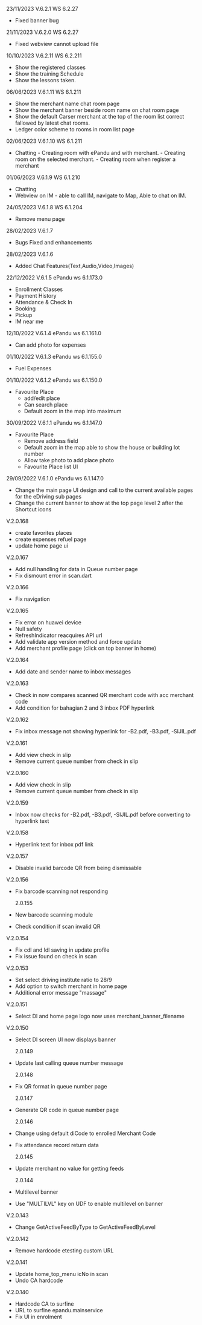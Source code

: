 23/11/2023 V.6.2.1
WS 6.2.27
- Fixed banner bug

21/11/2023 V.6.2.0
WS 6.2.27
- Fixed webview cannot upload file

10/10/2023 V.6.2.11
WS 6.2.211

- Show the registered classes
- Show the training Schedule
- Show the lessons taken.

06/06/2023 V.6.1.11
WS 6.1.211

- Show the merchant name chat room page
- Show the merchant banner beside room name on chat room page
- Show the default Carser merchant at the top of the room list correct fallowed by latest chat rooms.
- Ledger color scheme to rooms in room list page

02/06/2023 V.6.1.10
WS 6.1.211

- Chatting - Creating room with ePandu and with merchant. - Creating room on the selected merchant. - Creating room when register a merchant

01/06/2023 V.6.1.9
WS 6.1.210

- Chatting
- Webview on IM - able to call IM, navigate to Map, Able to chat on IM.

24/05/2023 V.6.1.8
WS 6.1.204

- Remove menu page

28/02/2023 V.6.1.7

- Bugs Fixed and enhancements

28/02/2023 V.6.1.6

- Added Chat Features(Text,Audio,Video,Images)

22/12/2022 V.6.1.5
ePandu ws 6.1.173.0

- Enrollment Classes
- Payment History
- Attendance & Check In
- Booking
- Pickup
- IM near me

12/10/2022 V.6.1.4
ePandu ws 6.1.161.0

- Can add photo for expenses

01/10/2022 V.6.1.3
ePandu ws 6.1.155.0

- Fuel Expenses

01/10/2022 V.6.1.2
ePandu ws 6.1.150.0

- Favourite Place
  - add/edit place
  - Can search place
  - Default zoom in the map into maximum

30/09/2022 V.6.1.1
ePandu ws 6.1.147.0

- Favourite Place
  - Remove address field
  - Default zoom in the map able to show the house or building lot number
  - Allow take photo to add place photo
  - Favourite Place list UI

29/09/2022 V.6.1.0
ePandu ws 6.1.147.0

- Change the main page UI design and call to the current available pages for the eDriving sub pages
- Change the current banner to show at the top page level 2 after the Shortcut icons

V.2.0.168

- create favorites places
- create expenses refuel page
- update home page ui

V.2.0.167

- Add null handling for data in Queue number page
- Fix dismount error in scan.dart

V.2.0.166

- Fix navigation

V.2.0.165

- Fix error on huawei device
- Null safety
- RefreshIndicator reacquires API url
- Add validate app version method and force update
- Add merchant profile page (click on top banner in home)

V.2.0.164

- Add date and sender name to inbox messages

V.2.0.163

- Check in now compares scanned QR merchant code with acc merchant code
- Add condition for bahagian 2 and 3 inbox PDF hyperlink

V.2.0.162

- Fix inbox message not showing hyperlink for -B2.pdf, -B3.pdf, -SIJIL.pdf

V.2.0.161

- Add view check in slip
- Remove current queue number from check in slip

V.2.0.160

- Add view check in slip
- Remove current queue number from check in slip

V.2.0.159

- Inbox now checks for -B2.pdf, -B3.pdf, -SIJIL.pdf before converting to hyperlink text

V.2.0.158

- Hyperlink text for inbox pdf link

V.2.0.157

- Disable invalid barcode QR from being dismissable

V.2.0.156

- Fix barcode scanning not responding

  2.0.155

- New barcode scanning module
- Check condition if scan invalid QR

V.2.0.154

- Fix cdl and ldl saving in update profile
- Fix issue found on check in scan

V.2.0.153

- Set select driving institute ratio to 28/9
- Add option to switch merchant in home page
- Additional error message "massage"

V.2.0.151

- Select DI and home page logo now uses merchant_banner_filename

V.2.0.150

- Select DI screen UI now displays banner

  2.0.149

- Update last calling queue number message

  2.0.148

- Fix QR format in queue number page

  2.0.147

- Generate QR code in queue number page

  2.0.146

- Change using default diCode to enrolled Merchant Code
- Fix attendance record return data

  2.0.145

- Update merchant no value for getting feeds

  2.0.144

- Multilevel banner
- Use "MULTILVL" key on UDF to enable multilevel on banner

V.2.0.143

- Change GetActiveFeedByType to GetActiveFeedByLevel

V.2.0.142

- Remove hardcode etesting custom URL

V.2.0.141

- Update home_top_menu icNo in scan
- Undo CA hardcode

V.2.0.140

- Hardcode CA to surfine
- URL to surfine epandu.mainservice
- Fix UI in enrolment

